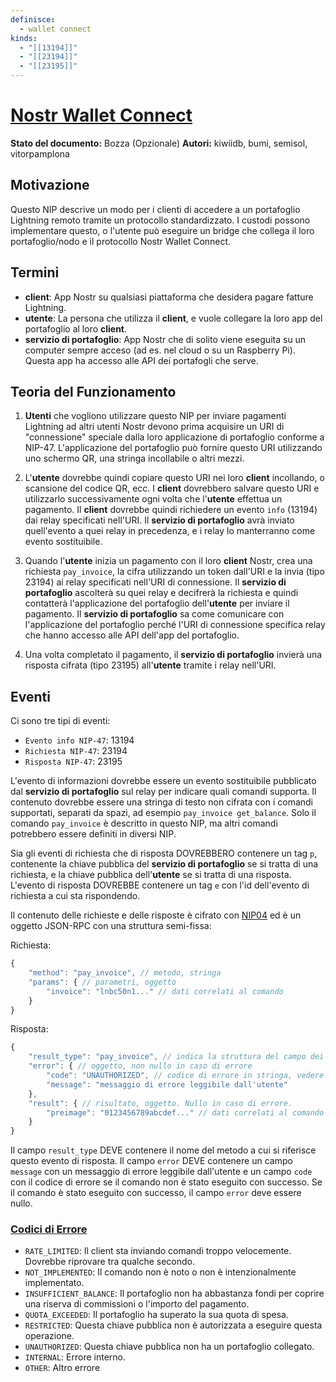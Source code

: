 ```yaml
---
definisce:
  - wallet connect
kinds:
  - "[[13194]]"
  - "[[23194]]"
  - "[[23195]]"
---
```


# [Nostr Wallet Connect](https://github.com/nostr-protocol/nips/blob/master/47.md#nostr-wallet-connect)

**Stato del documento:** Bozza (Opzionale)
**Autori:** kiwiidb, bumi, semisol, vitorpamplona

## Motivazione

Questo NIP descrive un modo per i clienti di accedere a un portafoglio Lightning remoto tramite un protocollo standardizzato. I custodi possono implementare questo, o l'utente può eseguire un bridge che collega il loro portafoglio/nodo e il protocollo Nostr Wallet Connect.

## Termini

- **client**: App Nostr su qualsiasi piattaforma che desidera pagare fatture Lightning.
- **utente**: La persona che utilizza il **client**, e vuole collegare la loro app del portafoglio al loro **client**.
- **servizio di portafoglio**: App Nostr che di solito viene eseguita su un computer sempre acceso (ad es. nel cloud o su un Raspberry Pi). Questa app ha accesso alle API dei portafogli che serve.

## Teoria del Funzionamento

1. **Utenti** che vogliono utilizzare questo NIP per inviare pagamenti Lightning ad altri utenti Nostr devono prima acquisire un URI di "connessione" speciale dalla loro applicazione di portafoglio conforme a NIP-47. L'applicazione del portafoglio può fornire questo URI utilizzando uno schermo QR, una stringa incollabile o altri mezzi.

2. L'**utente** dovrebbe quindi copiare questo URI nei loro **client** incollando, o scansione del codice QR, ecc. I **client** dovrebbero salvare questo URI e utilizzarlo successivamente ogni volta che l'**utente** effettua un pagamento. Il **client** dovrebbe quindi richiedere un evento `info` (13194) dai relay specificati nell'URI. Il **servizio di portafoglio** avrà inviato quell'evento a quei relay in precedenza, e i relay lo manterranno come evento sostituibile.

3. Quando l'**utente** inizia un pagamento con il loro **client** Nostr, crea una richiesta `pay_invoice`, la cifra utilizzando un token dall'URI e la invia (tipo 23194) ai relay specificati nell'URI di connessione. Il **servizio di portafoglio** ascolterà su quei relay e decifrerà la richiesta e quindi contatterà l'applicazione del portafoglio dell'**utente** per inviare il pagamento. Il **servizio di portafoglio** sa come comunicare con l'applicazione del portafoglio perché l'URI di connessione specifica relay che hanno accesso alle API dell'app del portafoglio.

4. Una volta completato il pagamento, il **servizio di portafoglio** invierà una risposta cifrata (tipo 23195) all'**utente** tramite i relay nell'URI.

## Eventi

Ci sono tre tipi di eventi:

- `Evento info NIP-47`: 13194
- `Richiesta NIP-47`: 23194
- `Risposta NIP-47`: 23195

L'evento di informazioni dovrebbe essere un evento sostituibile pubblicato dal **servizio di portafoglio** sul relay per indicare quali comandi supporta. Il contenuto dovrebbe essere una stringa di testo non cifrata con i comandi supportati, separati da spazi, ad esempio `pay_invoice get_balance`. Solo il comando `pay_invoice` è descritto in questo NIP, ma altri comandi potrebbero essere definiti in diversi NIP.

Sia gli eventi di richiesta che di risposta DOVREBBERO contenere un tag `p`, contenente la chiave pubblica del **servizio di portafoglio** se si tratta di una richiesta, e la chiave pubblica dell'**utente** se si tratta di una risposta. L'evento di risposta DOVREBBE contenere un tag `e` con l'id dell'evento di richiesta a cui sta rispondendo.

Il contenuto delle richieste e delle risposte è cifrato con [NIP04](https://github.com/nostr-protocol/nips/blob/master/04.md) ed è un oggetto JSON-RPC con una struttura semi-fissa:

Richiesta:

```js
{
    "method": "pay_invoice", // metodo, stringa
    "params": { // parametri, oggetto
        "invoice": "lnbc50n1..." // dati correlati al comando
    }
}
```

Risposta:

```js
{
    "result_type": "pay_invoice", // indica la struttura del campo dei risultati
    "error": { // oggetto, non nullo in caso di errore
        "code": "UNAUTHORIZED", // codice di errore in stringa, vedere sotto
        "message": "messaggio di errore leggibile dall'utente"
    },
    "result": { // risultato, oggetto. Nullo in caso di errore.
        "preimage": "0123456789abcdef..." // dati correlati al comando
    }
}
```

Il campo `result_type` DEVE contenere il nome del metodo a cui si riferisce questo evento di risposta. Il campo `error` DEVE contenere un campo `message` con un messaggio di errore leggibile dall'utente e un campo `code` con il codice di errore se il comando non è stato eseguito con successo. Se il comando è stato eseguito con successo, il campo `error` deve essere nullo.

### [Codici di Errore](https://github.com/nostr-protocol/nips/blob/master/47.md#error-codes)

- `RATE_LIMITED`: Il client sta inviando comandi troppo velocemente. Dovrebbe riprovare tra qualche secondo.
- `NOT_IMPLEMENTED`: Il comando non è noto o non è intenzionalmente implementato.
- `INSUFFICIENT_BALANCE`: Il portafoglio non ha abbastanza fondi per coprire una riserva di commissioni o l'importo del pagamento.
- `QUOTA_EXCEEDED`: Il portafoglio ha superato la sua quota di spesa.
- `RESTRICTED`: Questa chiave pubblica non è autorizzata a eseguire questa operazione.
- `UNAUTHORIZED`: Questa chiave pubblica non ha un portafoglio collegato.
- `INTERNAL`: Errore interno.
- `OTHER`: Altro errore